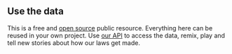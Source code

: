 ## Use the data

This is a free and [open source](<%= help_licencing_path %>) public resource. Everything here can be reused in your own project. Use [our API](<%= help_data_path %>) to access the data, remix, play and tell new stories about how our laws get made.
